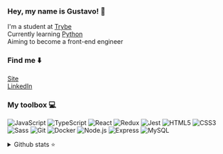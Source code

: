 
### Hey, my name is Gustavo! 👋

I'm a student at [Trybe](https://www.betrybe.com/) </br>
Currently learning [Python](https://www.python.org/) </br>
Aiming to become a front-end engineer

### Find me ⬇️

[Site](https://hellogus.tech/) </br>
[LinkedIn](https://linkedin.com/in/lima-gus) </br>

### My toolbox 💻

![JavaScript](https://skillicons.dev/icons?i=js) ![TypeScript](https://skillicons.dev/icons?i=ts) ![React](https://skillicons.dev/icons?i=react) ![Redux](https://skillicons.dev/icons?i=redux) ![Jest](https://skillicons.dev/icons?i=jest) ![HTML5](https://skillicons.dev/icons?i=html) ![CSS3](https://skillicons.dev/icons?i=css) ![Sass](https://skillicons.dev/icons?i=sass) ![Git](https://skillicons.dev/icons?i=git) ![Docker](https://skillicons.dev/icons?i=docker) ![Node.js](https://skillicons.dev/icons?i=nodejs) ![Express](https://skillicons.dev/icons?i=expressjs) ![MySQL](https://skillicons.dev/icons?i=mysql)

<details>
  <summary>Github stats ⭐</summary>
  </br>
  <p align="center"> 
    <img height="160em" src="https://github-readme-stats.vercel.app/api?username=lima-gus&show_icons=true&count_private=true&theme=react&hide_border=true" />
    <img height="160em" src="https://github-readme-stats.vercel.app/api/top-langs/?username=lima-gus&layout=compact&theme=react&hide_border=true&langs_count=5" />
  </p> 
</details>

